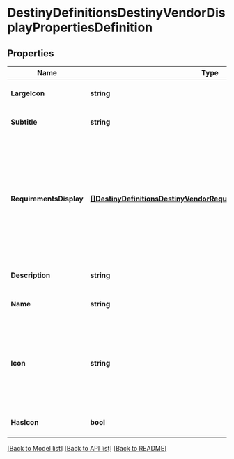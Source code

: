 # DestinyDefinitionsDestinyVendorDisplayPropertiesDefinition

## Properties
Name | Type | Description | Notes
------------ | ------------- | ------------- | -------------
**LargeIcon** | **string** |  | [optional] [default to null]
**Subtitle** | **string** |  | [optional] [default to null]
**RequirementsDisplay** | [**[]DestinyDefinitionsDestinyVendorRequirementDisplayEntryDefinition**](Destiny.Definitions.DestinyVendorRequirementDisplayEntryDefinition.md) | Vendors, in addition to expected display property data, may also show some \&quot;common requirements\&quot; as statically defined definition data. This might be when a vendor accepts a single type of currency, or when the currency is unique to the vendor and the designers wanted to show that currency when you interact with the vendor. | [optional] [default to null]
**Description** | **string** |  | [optional] [default to null]
**Name** | **string** |  | [optional] [default to null]
**Icon** | **string** | Note that \&quot;icon\&quot; is sometimes misleading, and should be interpreted in the context of the entity. For instance, in Destiny 1 the DestinyRecordBookDefinition&#39;s icon was a big picture of a book.  But usually, it will be a small square image that you can use as... well, an icon. | [optional] [default to null]
**HasIcon** | **bool** |  | [optional] [default to null]

[[Back to Model list]](../README.md#documentation-for-models) [[Back to API list]](../README.md#documentation-for-api-endpoints) [[Back to README]](../README.md)



